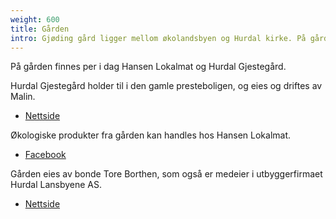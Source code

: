 ```yaml
---
weight: 600
title: Gården
intro: Gjøding gård ligger mellom økolandsbyen og Hurdal kirke. På gården finnes økologisk landbruk og overnattings- og kurslokaler.
---
```


På gården finnes per i dag Hansen Lokalmat og Hurdal Gjestegård.

Hurdal Gjestegård holder til i den gamle presteboligen, og eies og driftes av Malin.

- [Nettside](https://www.hurdalgjestegard.no/)

Økologiske produkter fra gården kan handles hos Hansen Lokalmat.

- [Facebook](https://www.facebook.com/hansen.lokalmat/)

Gården eies av bonde Tore Borthen, som også er medeier i utbyggerfirmaet Hurdal Lansbyene AS.

- [Nettside](https://hurdallandsbyene.no/)
